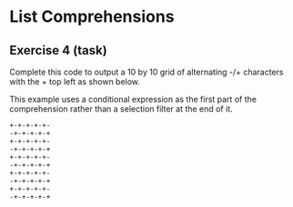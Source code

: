 # List Comprehensions
## Exercise 4 (task)

Complete this code to output a 10 by 10 grid of alternating -/+ characters with the + top left as shown below.

This example uses a conditional expression as the first part of the comprehension rather than a selection filter at the end of it.

```
+-+-+-+-+-
-+-+-+-+-+
+-+-+-+-+-
-+-+-+-+-+
+-+-+-+-+-
-+-+-+-+-+
+-+-+-+-+-
-+-+-+-+-+
+-+-+-+-+-
-+-+-+-+-+
```
